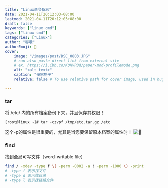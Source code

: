 ```yaml
---
title: "Linux命令备忘"
date: 2021-04-11T20:12:03+08:00
lastmod: 2021-04-11T20:12:03+08:00
draft: false
keywords: ["linux cmd"]
tags: ["linux cmd"]
categories: ["Linux"]
author: "嘟囔"
authorEmoji: 👺
cover:
    image: "/images/post/DSC_0803.JPG"
    # can also paste direct link from external site
    # ex. https://i.ibb.co/K0HVPBd/paper-mod-profilemode.png
    alt: "<alt text>"
    caption: "俺家狗子"
    relative: false # To use relative path for cover image, used in hugo Page-bundles

---
```


### tar

将 /etc/ 内的所有档案备份下来，并且保存其权限！

    [root@linux ~]# tar -czvpf /tmp/etc.tar.gz /etc
    
这个-p的属性是很重要的，尤其是当您要保留原本档案的属性时！
![🐶](/images/posts/DSC_0811.JPG)


### find

找到全局可写文件（word-writable file）
```sh
find / -xdev -type f \( -perm -0002 -a ! -perm -1000 \) -print
# -type f 表示找文件
# -type d 表示找目录
# -type l 表示找链接文件
```